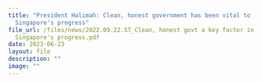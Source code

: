 ```yaml
---
title: "President Halimah: Clean, honest government has been vital to
  Singapore's progress"
file_url: /files/news/2022.09.22.ST_Clean, honest govt a key factor in
  Singapore's progress.pdf
date: 2023-06-23
layout: file
description: ""
image: ""
---
```

